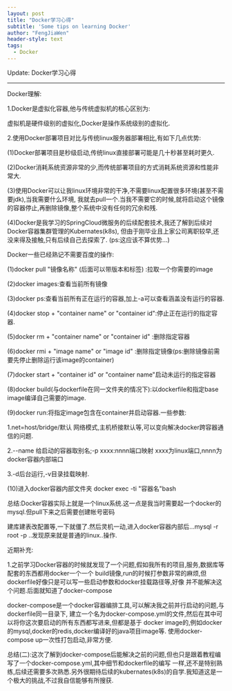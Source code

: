 ```yaml
---
layout: post
title: "Docker学习心得"
subtitle: 'Some tips on learning Docker'
author: "FengJiaWen"
header-style: text
tags:
  - Docker
---
```


Update: Docker学习心得

---

<p>Docker理解:</p>
    <p>1.Docker是虚拟化容器,他与传统虚拟机的核心区别为:</p>
    <p>虚拟机是硬件级别的虚拟化,Docker是操作系统级别的虚拟化.</p>
    <p>2.使用Docker部署项目对比与传统linux服务器部署相比,有如下几点优势:</p>
    <p> (1)Docker部署项目是秒级启动,传统linux直接部署可能是几十秒甚至耗时更久.</p>
    <p> (2)Docker消耗系统资源非常的少,而传统部署项目的方式消耗系统资源和性能非常大.</p>
    <p> (3)使用Docker可以让我linux环境非常的干净,不需要linux配置很多环境(甚至不需要jdk),当我需要什么环境,
            我就去pull一个.当我不需要它的时候,就将启动这个镜像的容器停止,再删除镜像,整个系统中没有任何的冗余和残.</p>
    <p> (4)Docker是我学习的SpringCloud微服务的后续配套技术,我还了解到后续对Docker容器集群管理的Kubernates(k8s),
           但由于刚毕业且上家公司离职较早,还没来得及接触,只有后续自己去探索了. (ps:这应该不算优势...)</p>

<p>Docker一些已经熟记不需要百度的操作:</p>
   <p>(1)docker pull "镜像名称" (后面可以带版本和标签) :拉取一个你需要的image</p>
   <p>(2)docker images:查看当前所有镜像</p>
   <p>(3)docker ps:查看当前所有正在运行的容器,加上-a可以查看涵盖没有运行的容器.</p>
   <p>(4)docker stop + "container name" or "container id":停止正在运行的指定容器.</p>
   <p>(5)docker rm + "container name" or "container id" :删除指定容器</p>
   <p>(6)docker rmi + "image name" or "image id" :删除指定镜像(ps:删除镜像前需要先停止删除运行该image的container)</p>
   <p>(7)docker start + "container id" or "container name"启动未运行的指定容器</p>
   <p>(8)docker build(与dockerfile在同一文件夹的情况下):以dockerfile和指定base image编译自己需要的image.</p>
   <p>(9)docker run:将指定image包含在container并启动容器.一些参数:</p>
      <p>1.net=host/bridge/默认 网络模式,主机桥接默认等,可以变向解决docker跨容器通信的问题.</p>
      <p>2.--name 给启动的容器取别名;-p xxxx:nnnn端口映射 xxxx为linux端口,nnnn为docker容器内部端口</p>
      <p>3.-d后台运行,-v目录挂载映射.</p>
   <p>(10)进入docker容器内部文件夹 docker exec -ti "容器名"bash </p>

 <p>总结:Docker容器实际上就是一个linux系统.这一点是我当时需要起一个docker的mysql.但pull下来之后需要创建帐号密码</p>
     建库建表改配置等,一下就僵了.然后灵机一动,进入docker容器内部后...mysql -r root -p ..发现原来就是普通的linux..操作.</p>

 <p>近期补充:</p>
    <p>1.之前学习Docker容器的时候就发现了一个问题,假如我所有的项目,服务,数据库等配套的东西都用docker一个一个
      build镜像,run的时候打参数非常的麻烦,但dockerfile好像只是可以写一些启动参数和docker挂载路径等,好像
      并不能解决这个问题.后面就知道了docker-compose</p>
 <p>docker-compose是一个docker容器编排工具,可以解决我之前并行启动的问题,与dockerfile同一目录下,
    建立一个名为docker-compose.yml的文件,然后在其中可以将你这次要启动的所有东西都写进来,但都是基于
    docker image的,例如docker的mysql,docker的redis,docker编译好的java项目image等.
    使用docker-compose up一次性打包启动,非常方便.</p>
 <p>总结(二):这次了解到docker-compose后能解决之前的问题,但也只是跟着教程编写了一个docker-compose.yml,其中细节和dockerfile的编写
         一样,还不是特别熟练,后续还需要多次熟悉.另外很期待后续的kubernates(k8s)的自学.我知道这是一个极大的挑战,不过我自信能够有所搜获.</p>
    
